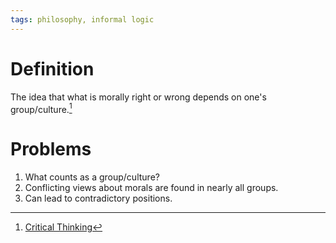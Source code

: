 ```yaml
---
tags: philosophy, informal logic
---
```


# Definition

The idea that what is morally right or wrong depends on one's group/culture.[^1]

# Problems
1) What counts as a group/culture?
2) Conflicting views about morals are found in nearly all groups.
3) Can lead to contradictory positions.

[^1]: [Critical Thinking](zotero://open-pdf/library/items/UD4ABYRU?page=850)
